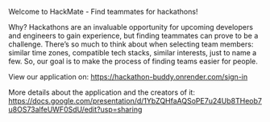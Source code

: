 Welcome to HackMate - Find teammates for hackathons!

Why?
Hackathons are an invaluable opportunity for upcoming developers and engineers to gain experience, but finding teammates can prove to be a challenge. 
There’s so much to think about when selecting team members: similar time zones, compatible tech stacks, similar interests, just to name a few. So, our goal is to make the process of finding teams easier for people. 

View our application on: https://hackathon-buddy.onrender.com/sign-in

More details about the application and the creators of it: https://docs.google.com/presentation/d/1YbZQHfaAQSoPE7u24Ub8THeob7u8OS73alfeUWF0SdU/edit?usp=sharing
